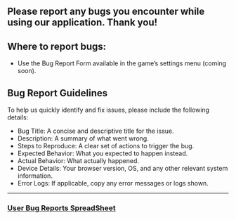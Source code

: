 ## Please report any bugs you encounter while using our application. Thank you!

## Where to report bugs:
- Use the Bug Report Form available in the game’s settings menu (coming soon).

## Bug Report Guidelines

To help us quickly identify and fix issues, please include the following details:

- Bug Title: A concise and descriptive title for the issue.
- Description: A summary of what went wrong.
- Steps to Reproduce: A clear set of actions to trigger the bug.
- Expected Behavior: What you expected to happen instead.
- Actual Behavior: What actually happened.
- Device Details: Your browser version, OS, and any other relevant system information.
- Error Logs: If applicable, copy any error messages or logs shown.

---
### [User Bug Reports SpreadSheet](https://docs.google.com/spreadsheets/d/1ZWKBd6qduJ-tvkQBmWXDs3_tF2xn455hY23ZqgLHVlE/edit?usp=sharing)
